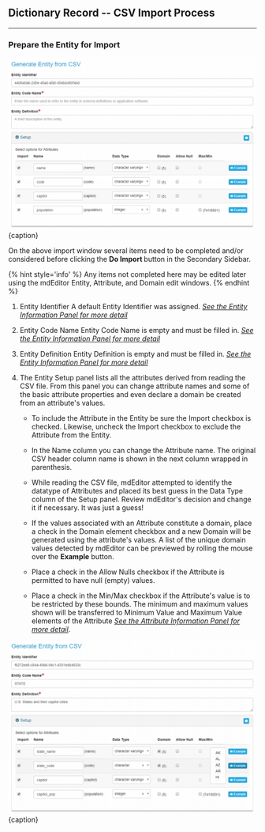 ## Dictionary Record -- CSV Import Process
---

### Prepare the Entity for Import

![Entity Staged for Import](/assets/reference/edit-objects/dictionary/entities/csvImport2.png){caption}

On the above import window several items need to be completed and/or considered before clicking the <strong><span class="btn btn-info btn-xs"> <i class="fa fa-sign-in"> </i> Do Import </span> </strong> button in the <span class="md-window">Secondary Sidebar</span>.

  {% hint style='info' %}
  Any items not completed here may be edited later using the mdEditor <span class="md-panel">Entity</span>, <span class="md-panel">Attribute</span>, and <span class="md-panel">Domain</span> edit windows.
  {% endhint %}

1. <span class="md-element">Entity Identifier</span>  A default <span class="md-element">Entity Identifier</span> was assigned.  *[See the Entity Information Panel for more detail](../entityInfo-panel.md)*

1. <span class="md-element">Entity Code Name</span> <i class="fa fa-asterisk required" title="Required"> </i>  <span class="md-element">Entity Code Name</span> is empty and must be filled in.  *[See the Entity Information Panel for more detail](../entityInfo-panel.md)*

1. <span class="md-element">Entity Definition</span> <i class="fa fa-asterisk required" title="Required"> </i>  <span class="md-element">Entity Definition</span> is empty and must be filled in.  *[See the Entity Information Panel for more detail](../entityInfo-panel.md)*

1. The <span class="md-panel">Entity Setup</span> panel lists all the attributes derived from reading the CSV file. From this panel you can change attribute names and some of the basic attribute properties and even declare a domain be created from an attribute's values.

   * To include the <span class="md-panel">Attribute</span> in the <span class="md-panel">Entity</span> be sure the <span class="md-element">Import</span> checkbox is checked.  Likewise, uncheck the <span class="md-element">Import</span> checkbox to exclude the <span class="md-panel">Attribute</span> from the <span class="md-panel">Entity</span>.
    
   * In the <span class="md-element">Name</span> column you can change the <span class="md-panel">Attribute</span> name.  The original CSV header column name is shown in the next column wrapped in parenthesis.
    
   * While reading the CSV file, mdEditor attempted to identify the datatype of <span class="md-panel">Attributes</span> and placed its best guess in the <span class="md-element">Data Type</span> column of the <span class="md-panel">Setup</span> panel. Review mdEditor's decision and change it if necessary.  It was just a guess!
    
   * If the values associated with an <span class="md-panel">Attribute</span> constitute a domain, place a check in the <span class="md-element">Domain</span> element checkbox and a new <span class="md-panel">Domain</span> will be generated using the attribute's values. A list of the unique domain values detected by mdEditor can be previewed by rolling the mouse over the <strong class="btn btn-info btn-xs"> <i class="fa fa-eye" title="Required"> </i> Example</strong> button.
    
   * Place a check in the <span class="md-element">Allow Nulls</span> checkbox if the <span class="md-panel">Attribute</span> is permitted to have null (empty) values. 

   * Place a check in the <span class="md-element">Min/Max</span> checkbox if the <span class="md-panel">Attribute</span>'s value is to be restricted by these bounds.  The minimum and maximum values shown will be transferred to <span class="md-element">Minimum Value</span> and <span class="md-element">Maximum Value</span> elements of the <span class="md-panel">Attribute</span> *[See the Attribute Information Panel for more detail](../../attribute-panels/attributeInfo-panel.md)*. 
   
![Entity Ready for Import](/assets/reference/edit-objects/dictionary/entities/csvImport3.png){caption}
